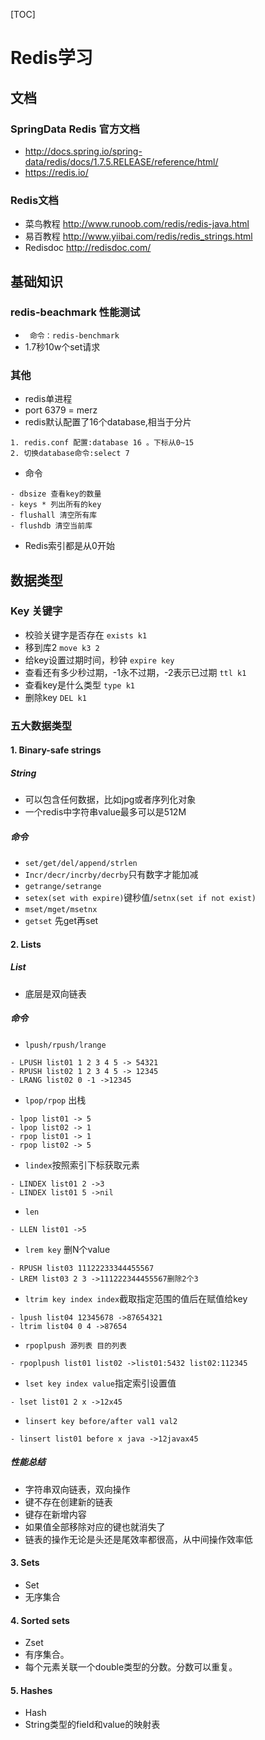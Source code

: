 [TOC]
# Redis学习

## 文档
### SpringData Redis 官方文档
- http://docs.spring.io/spring-data/redis/docs/1.7.5.RELEASE/reference/html/
- https://redis.io/
### Redis文档
- 菜鸟教程 http://www.runoob.com/redis/redis-java.html
- 易百教程 http://www.yiibai.com/redis/redis_strings.html
- Redisdoc http://redisdoc.com/

## 基础知识
### redis-beachmark 性能测试
- `` 命令：redis-benchmark``
- 1.7秒10w个set请求
### 其他
- redis单进程
- port 6379 = merz
- redis默认配置了16个database,相当于分片
```
1. redis.conf 配置:database 16 。下标从0~15
2. 切换database命令:select 7
```
- 命令
```
- dbsize 查看key的数量
- keys * 列出所有的key
- flushall 清空所有库 
- flushdb 清空当前库
```
- Redis索引都是从0开始

## 数据类型
### Key 关键字
- 校验关键字是否存在 ``exists k1``
- 移到库2 ``move k3 2``
- 给key设置过期时间，秒钟 `expire key`
- 查看还有多少秒过期，-1永不过期，-2表示已过期 `ttl k1`
- 查看key是什么类型 `type k1`
- 删除key `DEL k1`

### 五大数据类型
#### 1. Binary-safe strings
##### String
- 可以包含任何数据，比如jpg或者序列化对象
- 一个redis中字符串value最多可以是512M
##### 命令
- `set/get/del/append/strlen`
- `Incr/decr/incrby/decrby`只有数字才能加减
- `getrange/setrange`
- `setex(set with expire)`键秒值/`setnx(set if not exist)`
- `mset/mget/msetnx`
- `getset` 先get再set
#### 2. Lists
##### List
- 底层是双向链表
##### 命令
- `lpush/rpush/lrange`
```
- LPUSH list01 1 2 3 4 5 -> 54321
- RPUSH list02 1 2 3 4 5 -> 12345
- LRANG list02 0 -1 ->12345
```
- `lpop/rpop` 出栈
```
- lpop list01 -> 5
- lpop list02 -> 1
- rpop list01 -> 1
- rpop list02 -> 5
```
- `lindex`按照索引下标获取元素
```
- LINDEX list01 2 ->3
- LINDEX list01 5 ->nil
```
- `len`
```
- LLEN list01 ->5
```
- `lrem key` 删N个value
```
- RPUSH list03 11122233344455567
- LREM list03 2 3 ->111222344455567删除2个3

```
- `ltrim key index index`截取指定范围的值后在赋值给key
```
- lpush list04 12345678 ->87654321
- ltrim list04 0 4 ->87654
```
- `rpoplpush 源列表 目的列表`
```
- rpoplpush list01 list02 ->list01:5432 list02:112345

```
- `lset key index value`指定索引设置值
```
- lset list01 2 x ->12x45
```
- `linsert key before/after val1 val2`
```
- linsert list01 before x java ->12javax45
```
##### 性能总结
- 字符串双向链表，双向操作
- 键不存在创建新的链表
- 键存在新增内容
- 如果值全部移除对应的键也就消失了
- 链表的操作无论是头还是尾效率都很高，从中间操作效率低

#### 3. Sets
- Set
- 无序集合
#### 4. Sorted sets
- Zset
- 有序集合。
- 每个元素关联一个double类型的分数。分数可以重复。
#### 5. Hashes
- Hash
- String类型的field和value的映射表





